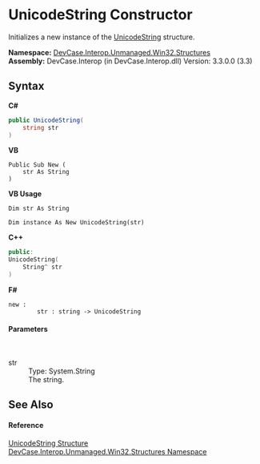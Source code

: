 # UnicodeString Constructor 
 

Initializes a new instance of the <a href="T_DevCase_Interop_Unmanaged_Win32_Structures_UnicodeString">UnicodeString</a> structure.

**Namespace:**&nbsp;<a href="N_DevCase_Interop_Unmanaged_Win32_Structures">DevCase.Interop.Unmanaged.Win32.Structures</a><br />**Assembly:**&nbsp;DevCase.Interop (in DevCase.Interop.dll) Version: 3.3.0.0 (3.3)

## Syntax

**C#**<br />
``` C#
public UnicodeString(
	string str
)
```

**VB**<br />
``` VB
Public Sub New ( 
	str As String
)
```

**VB Usage**<br />
``` VB Usage
Dim str As String

Dim instance As New UnicodeString(str)
```

**C++**<br />
``` C++
public:
UnicodeString(
	String^ str
)
```

**F#**<br />
``` F#
new : 
        str : string -> UnicodeString
```


#### Parameters
&nbsp;<dl><dt>str</dt><dd>Type: System.String<br />The string.</dd></dl>

## See Also


#### Reference
<a href="T_DevCase_Interop_Unmanaged_Win32_Structures_UnicodeString">UnicodeString Structure</a><br /><a href="N_DevCase_Interop_Unmanaged_Win32_Structures">DevCase.Interop.Unmanaged.Win32.Structures Namespace</a><br />